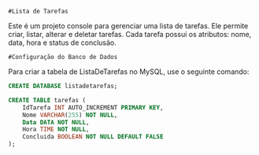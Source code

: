     #Lista de Tarefas

Este é um projeto console para gerenciar uma lista de tarefas. Ele permite criar, listar, alterar e deletar tarefas. Cada tarefa possui os atributos: nome, data, hora e status de conclusão.

    #Configuração do Banco de Dados

Para criar a tabela de ListaDeTarefas no MySQL, use o seguinte comando:

```sql
CREATE DATABASE listadetarefas;

CREATE TABLE tarefas (
    IdTarefa INT AUTO_INCREMENT PRIMARY KEY,
    Nome VARCHAR(255) NOT NULL,
    Data DATA NOT NULL,
    Hora TIME NOT NULL,
    Concluida BOOLEAN NOT NULL DEFAULT FALSE
);